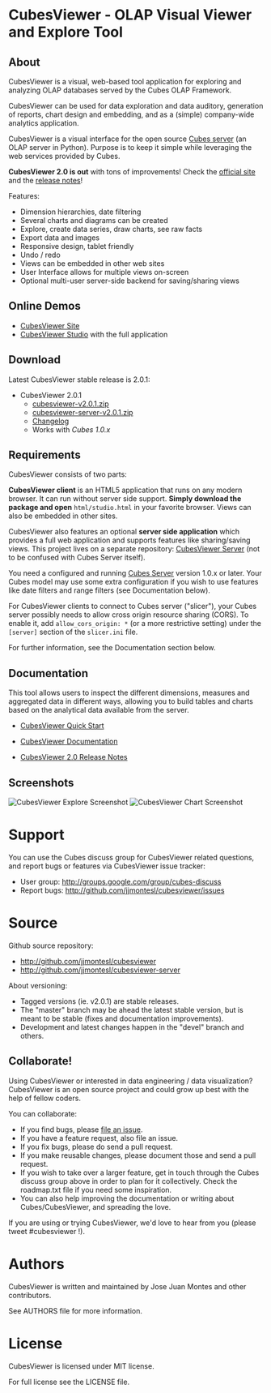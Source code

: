 CubesViewer - OLAP Visual Viewer and Explore Tool
=================================================

About
-----

CubesViewer is a visual, web-based tool application for exploring and analyzing
OLAP databases served by the Cubes OLAP Framework.

CubesViewer can be used for data exploration and data auditory,
generation of reports, chart design and embedding,
and as a (simple) company-wide analytics application.

CubesViewer is a visual interface for the
open source [Cubes server](http://databrewery.org/cubes.html) (an OLAP server in Python).
Purpose is to keep it simple while leveraging the web services provided by Cubes.

**CubesViewer 2.0 is out** with tons of improvements! Check the
[official site](http://www.cubesviewer.com/) and
the [release notes](http://github.com/jjmontesl/cubesviewer/blob/master/RELEASE-NOTES.md)!

Features:

* Dimension hierarchies, date filtering
* Several charts and diagrams can be created
* Explore, create data series, draw charts, see raw facts
* Export data and images
* Responsive design, tablet friendly
* Undo / redo
* Views can be embedded in other web sites
* User Interface allows for multiple views on-screen
* Optional multi-user server-side backend for saving/sharing views


Online Demos
------------

* [CubesViewer Site](http://www.cubesviewer.com)
* [CubesViewer Studio](http://www.cubesviewer.com/studio.html) with the full application

<!---
* [CubesViewer Embedded Views](http://jjmontesl.github.io/cubesviewer/views.html) showing embedded views
-->

Download
--------

Latest CubesViewer stable release is 2.0.1:

* CubesViewer 2.0.1
  * [cubesviewer-v2.0.1.zip](https://github.com/jjmontesl/cubesviewer/archive/v2.0.1-beta.zip)
  * [cubesviewer-server-v2.0.1.zip](https://github.com/jjmontesl/cubesviewer-server/archive/v2.0.1-beta.zip)
  * [Changelog](http://github.com/jjmontesl/cubesviewer/blob/master/CHANGES.txt)
  * Works with *Cubes 1.0.x*


Requirements
------------

CubesViewer consists of two parts:

**CubesViewer client** is an HTML5 application that runs on any modern browser.
It can run without server side support. **Simply download the package and open**
`html/studio.html` in your favorite browser. Views can also be embedded in other sites.

CubesViewer also features an optional **server side application**
which provides a full web application and supports features like sharing/saving views.
This project lives on a separate repository: [CubesViewer Server](http://github.com/jjmontesl/cubesviewer-server)
(not to be confused with Cubes Server itself).

You need a configured and running [Cubes Server](http://databrewery.org/cubes.html) version 1.0.x or later.
Your Cubes model may use some extra configuration if you wish to use features like date
filters and range filters (see Documentation below).

For CubesViewer clients to connect to Cubes server ("slicer"), your Cubes server possibly needs to allow
cross origin resource sharing (CORS). To enable it, add `allow_cors_origin: *`
(or a more restrictive setting) under the `[server]` section of the `slicer.ini` file.

For further information, see the Documentation section below.

Documentation
-------------

This tool allows users to inspect the different dimensions, measures and
aggregated data in different ways, allowing you to build tables and charts
based on the analytical data available from the server.

* [CubesViewer Quick Start](http://github.com/jjmontesl/cubesviewer/blob/master/doc/guide/cubesviewer-quickstart.md)
* [CubesViewer Documentation](http://github.com/jjmontesl/cubesviewer/blob/master/doc/guide/index.md)

* [CubesViewer 2.0 Release Notes](http://github.com/jjmontesl/cubesviewer/blob/master/RELEASE-NOTES.md)


Screenshots
-----------

![CubesViewer Explore Screenshot](https://raw.github.com/jjmontesl/cubesviewer/master/doc/screenshots/view-explore-1.png "CubesViewer Explore")
![CubesViewer Chart Screenshot](https://raw.github.com/jjmontesl/cubesviewer/master/doc/screenshots/view-chart-2.png "CubesViewer Chart")

Support
=======

You can use the Cubes discuss group for CubesViewer related questions,
and report bugs or features via CubesViewer issue tracker:

* User group: http://groups.google.com/group/cubes-discuss
* Report bugs: http://github.com/jjmontesl/cubesviewer/issues

Source
======

Github source repository:

* http://github.com/jjmontesl/cubesviewer
* http://github.com/jjmontesl/cubesviewer-server

About versioning:

* Tagged versions (ie. v2.0.1) are stable releases.
* The "master" branch may be ahead the latest stable version, but is meant to be stable (fixes and documentation improvements).
* Development and latest changes happen in the "devel" branch and others.

Collaborate!
------------

Using CubesViewer or interested in data engineering / data visualization? CubesViewer
is an open source project and could grow up best with the help of fellow coders.

You can collaborate:

* If you find bugs, please [file an issue](http://github.com/jjmontesl/cubesviewer/issues).
* If you have a feature request, also file an issue.
* If you fix bugs, please do send a pull request.
* If you make reusable changes, please document those and send a pull request.
* If you wish to take over a larger feature, get in touch through the Cubes discuss group above
  in order to plan for it collectively. Check the roadmap.txt file if you need some inspiration.
* You can also help improving the documentation or writing about Cubes/CubesViewer, and spreading the love.

If you are using or trying CubesViewer, we'd love to hear from you (please tweet #cubesviewer !).

Authors
=======

CubesViewer is written and maintained by Jose Juan Montes
and other contributors.

See AUTHORS file for more information.

License
=======

CubesViewer is licensed under MIT license.

For full license see the LICENSE file.

